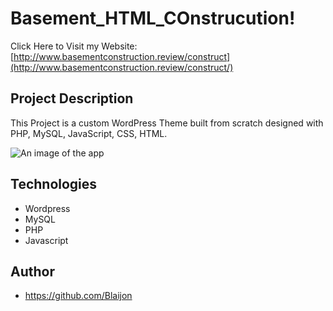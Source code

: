 # Basement_HTML_COnstrucution!

Click Here to Visit my Website: [http://www.basementconstruction.review/construct](http://www.basementconstruction.review/construct/)

## Project Description

This Project is a custom WordPress Theme built from scratch designed with PHP, MySQL, JavaScript, CSS, HTML.

![An image of the app](http://blaijonheads.com/images/macbook3.jpg)

## Technologies
* Wordpress
* MySQL
* PHP
* Javascript

## Author
* https://github.com/Blaijon


